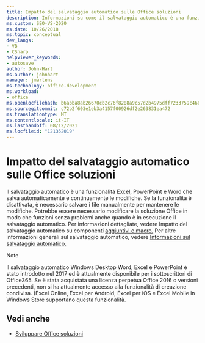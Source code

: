 ```yaml
---
title: Impatto del salvataggio automatico sulle Office soluzioni
description: Informazioni su come il salvataggio automatico è una funzionalità per Excel, PowerPoint e Word che salva automaticamente e continuamente le modifiche.
ms.custom: SEO-VS-2020
ms.date: 10/26/2018
ms.topic: conceptual
dev_langs:
- VB
- CSharp
helpviewer_keywords:
- autosave
author: John-Hart
ms.author: johnhart
manager: jmartens
ms.technology: office-development
ms.workload:
- office
ms.openlocfilehash: b6abba8ab26670cb2c76f8208a9c57d2b4975dff7233759c4666c1051ecf9430
ms.sourcegitcommit: c72b2f603e1eb3a4157f00926df2e263831ea472
ms.translationtype: MT
ms.contentlocale: it-IT
ms.lasthandoff: 08/12/2021
ms.locfileid: "121352019"
---
```

# <a name="how-autosave-impacts-office-solutions"></a>Impatto del salvataggio automatico sulle Office soluzioni

Il salvataggio automatico è una funzionalità Excel, PowerPoint e Word che salva automaticamente e continuamente le modifiche. Se la funzionalità è disattivata, è necessario salvare i file manualmente per mantenere le modifiche. Potrebbe essere necessario modificare la soluzione Office in modo che funzioni senza problemi anche quando è in esecuzione il salvataggio automatico. Per informazioni dettagliate, vedere Impatto del salvataggio automatico su componenti [aggiuntivi e macro.](/office/vba/library-reference/concepts/how-autosave-impacts-addins-and-macros) Per altre informazioni generali sul salvataggio automatico, vedere [Informazioni sul salvataggio automatico.](https://support.office.com/en-US/article/What-is-AutoSave-6d6bd723-ebfd-4e40-b5f6-ae6e8088f7a5)

> [!NOTE]
> Il salvataggio automatico Windows Desktop Word, Excel e PowerPoint è stato introdotto nel 2017 ed è attualmente disponibile per i sottoscrittori di Office365. Se è stata acquistata una licenza perpetua Office 2016 o versioni precedenti, non si ha attualmente accesso alla funzionalità di creazione condivisa. (Excel Online, Excel per Android, Excel per iOS e Excel Mobile in Windows Store supportano questa funzionalità.

## <a name="see-also"></a>Vedi anche
- [Sviluppare Office soluzioni](./developing-office-solutions.md)

